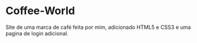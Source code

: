 # Coffee-World
Site de uma marca de café feita por mim, adicionado HTML5 e CSS3 e uma pagina de login adicional.
